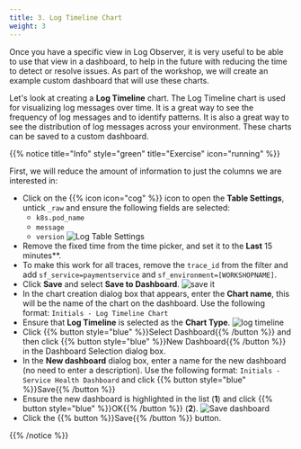 ```yaml
---
title: 3. Log Timeline Chart
weight: 3
---
```


Once you have a specific view in Log Observer, it is very useful to be able to use that view in a dashboard, to help in the future with reducing the time to detect or resolve issues. As part of the workshop, we will create an example custom dashboard that will use these charts.

Let's look at creating a **Log Timeline** chart. The Log Timeline chart is used for visualizing log messages over time. It is a great way to see the frequency of log messages and to identify patterns. It is also a great way to see the distribution of log messages across your environment. These charts can be saved to a custom dashboard.

{{% notice title="Info" style="green" title="Exercise" icon="running" %}}

First, we will reduce the amount of information to just the columns we are interested in:

* Click on the {{% icon icon="cog" %}} icon to open the **Table Settings**, untick `_raw` and ensure the following fields are selected:
  * `k8s.pod_name`
  * `message`
  * `version`
  ![Log Table Settings](../images/log-observer-table.png)
* Remove the fixed time from the time picker, and set it to the **Last** 15 minutes**.
* To make this work for all traces, remove the `trace_id` from the filter and add `sf_service=paymentservice` and `sf_environment=[WORKSHOPNAME]`.
* Click **Save** and select **Save to Dashboard**.
  ![save it](../images/save-query.png)
* In the chart creation dialog box that appears, enter the **Chart name**, this will be the name of the chart on the dashboard. Use the following format: `Initials - Log Timeline Chart`
* Ensure that **Log Timeline** is selected as the **Chart Type**.
  ![log timeline](../images/log-timeline.png?classes=left&width=25vw)
* Click {{% button style="blue" %}}Select Dashboard{{% /button %}} and then click {{% button style="blue" %}}New Dashboard{{% /button %}} in the Dashboard Selection dialog box.
* In the **New dashboard** dialog box, enter a name for the new dashboard (no need to enter a description). Use the following format: `Initials - Service Health Dashboard` and click {{% button style="blue" %}}Save{{% /button %}}
* Ensure the new dashboard is highlighted in the list (**1**) and click {{% button style="blue" %}}OK{{% /button %}} (**2**).
  ![Save dashboard](../images/dashboard-save.png)
* Click the {{% button %}}Save{{% /button %}} button.

{{% /notice %}}
